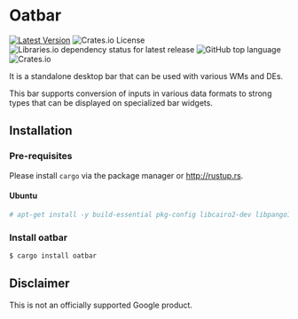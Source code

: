 # Oatbar

[![Latest Version](https://img.shields.io/crates/v/oatbar.svg)](https://crates.io/crates/oatbar)
![Crates.io License](https://img.shields.io/crates/l/oatbar)
![Libraries.io dependency status for latest release](https://img.shields.io/librariesio/release/cargo/oatbar)
![GitHub top language](https://img.shields.io/github/languages/top/igor-petruk/oatbar)
![Crates.io](https://img.shields.io/crates/d/oatbar?label=Cargo.io%20downloads)

It is a standalone desktop bar that can be used with various WMs and DEs.

This bar supports conversion of inputs in various data formats to strong types that can be displayed on specialized bar widgets.

## Installation

### Pre-requisites

Please install `cargo` via the package manager or http://rustup.rs.

#### Ubuntu

```sh
# apt-get install -y build-essential pkg-config libcairo2-dev libpango1.0-dev libx11-xcb-dev
```

### Install oatbar

```sh
$ cargo install oatbar
```

## Disclaimer

This is not an officially supported Google product.
